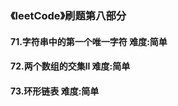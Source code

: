 ### 《leetCode》刷题第八部分
#### 71.字符串中的第一个唯一字符        难度:简单
#### 72.两个数组的交集ll       难度:简单
#### 73.环形链表        难度:简单